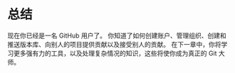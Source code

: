 

# 总结

<p>现在你已经是一名 GitHub 用户了。
你知道了如何创建账户、管理组织、创建和推送版本库、向别人的项目提供贡献以及接受别人的贡献。
在下一章中，你将学习更多强有力的工具，以及处理复杂情况的知识，这些将使你成为真正的 Git 大师。</p>
